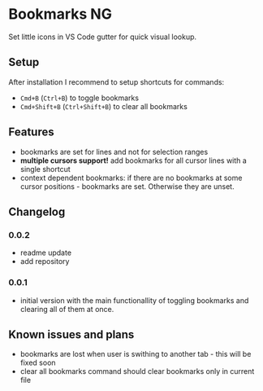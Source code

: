 # Bookmarks NG
Set little icons in VS Code gutter for quick visual lookup.

## Setup
After installation I recommend to setup shortcuts for commands:
- `Cmd+B` (`Ctrl+B`) to toggle bookmarks
- `Cmd+Shift+B` (`Ctrl+Shift+B`) to clear all bookmarks

## Features
- bookmarks are set for lines and not for selection ranges
- **multiple cursors support!** add bookmarks for all cursor lines with a single shortcut
- context dependent bookmarks: if there are no bookmarks at some cursor positions - bookmarks are set. Otherwise they are unset.

## Changelog

### 0.0.2
- readme update
- add repository

### 0.0.1
- initial version with the main functionallity of toggling bookmarks and clearing all of them at once.

## Known issues and plans
- bookmarks are lost when user is swithing to another tab - this will be fixed soon
- clear all bookmarks command should clear bookmarks only in current file
